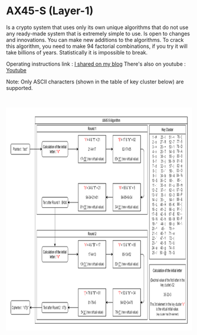 # AX45-S (Layer-1)
Is a crypto system that uses only its own unique algorithms that do not use any ready-made system that is extremely simple to use. Is open to changes and innovations. You can make new additions to the algorithms. To crack this algorithm, you need to make 94 factorial combinations, if you try it will take billions of years. Statistically it is impossible to break.

Operating instructions link : [I shared on my blog](https://x3beche.github.io/2021/06/20/ax45-s-operating-instructions)
There's also on youtube : [Youtube](https://www.youtube.com/watch?v=yr3QCsp1Qq4)

Note: Only ASCII characters (shown in the table of key cluster below) are supported. 
<p>&nbsp;</p>
<p align="center">
<img width="1022" height="602" src="https://raw.githubusercontent.com/x3beche/AX45-S/master/pdfDocuments/algoritma.png">
</p>

